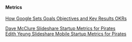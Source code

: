 #### Metrics

[How Google Sets Goals Objectives and Key Results OKRs](https://www.gv.com/lib/how-google-sets-goals-objectives-and-key-results-okrs) 

[Dave McClure Slideshare Startup Metrics for Pirates](http://www.slideshare.net/dmc500hats/startup-metrics-for-pirates-long-version)  
[Edith Yeung Slideshare Mobile Startup Metrics for Pirates](http://www.slideshare.net/EdithYeung/startup-metrics-for-mobile-pirates-moaarrr) 
